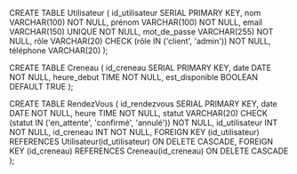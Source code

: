 CREATE TABLE Utilisateur (
    id_utilisateur SERIAL PRIMARY KEY,
    nom VARCHAR(100) NOT NULL,
    prénom VARCHAR(100) NOT NULL,
    email VARCHAR(150) UNIQUE NOT NULL,
    mot_de_passe VARCHAR(255) NOT NULL,
    rôle VARCHAR(20) CHECK (rôle IN ('client', 'admin')) NOT NULL,
    téléphone VARCHAR(20)
);


CREATE TABLE Creneau (
    id_creneau SERIAL PRIMARY KEY,
    date DATE NOT NULL,
    heure_debut TIME NOT NULL,
    est_disponible BOOLEAN DEFAULT TRUE
);

CREATE TABLE RendezVous (
    id_rendezvous SERIAL PRIMARY KEY,
    date DATE NOT NULL,
    heure TIME NOT NULL,
    statut VARCHAR(20) CHECK (statut IN ('en_attente', 'confirmé', 'annulé')) NOT NULL,
    id_utilisateur INT NOT NULL,
    id_creneau INT NOT NULL,
    FOREIGN KEY (id_utilisateur) REFERENCES Utilisateur(id_utilisateur) ON DELETE CASCADE,
    FOREIGN KEY (id_creneau) REFERENCES Creneau(id_creneau) ON DELETE CASCADE
);

